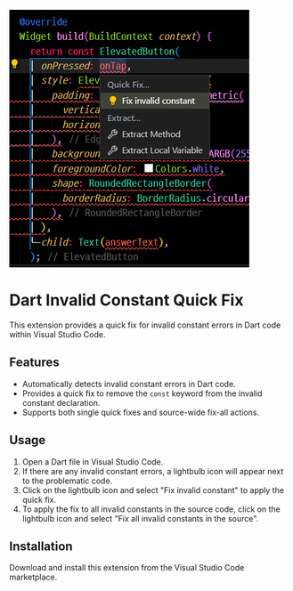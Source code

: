 ![screenshot](./media/img.png)

# Dart Invalid Constant Quick Fix

This extension provides a quick fix for invalid constant errors in Dart code within Visual Studio Code.

## Features

-   Automatically detects invalid constant errors in Dart code.
-   Provides a quick fix to remove the `const` keyword from the invalid constant declaration.
-   Supports both single quick fixes and source-wide fix-all actions.

## Usage

1. Open a Dart file in Visual Studio Code.
2. If there are any invalid constant errors, a lightbulb icon will appear next to the problematic code.
3. Click on the lightbulb icon and select "Fix invalid constant" to apply the quick fix.
4. To apply the fix to all invalid constants in the source code, click on the lightbulb icon and select "Fix all invalid constants in the source".

## Installation

Download and install this extension from the Visual Studio Code marketplace.
